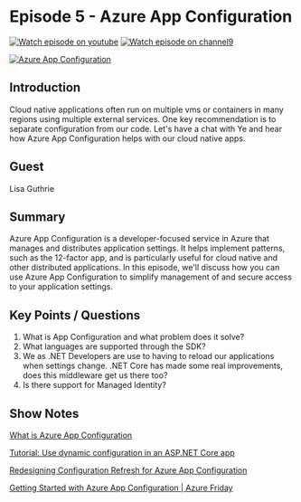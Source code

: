 # Episode 5 - Azure App Configuration

[![Watch episode on youtube](https://img.shields.io/badge/watcch%20episode%20on-YOUTUBE-red)](https://youtu.be/DJqmA5PcfzE)
[![Watch episode on channel9](https://img.shields.io/badge/watcch%20episode%20on-CH9-orange)](https://channel9.msdn.com/Shows/The-Cloud-Native-Show/Azure-App-Configuration?WT.mc_id=cloudnativeshow-ch9-shboyer)

[![Azure App Configuration](http://img.youtube.com/vi/DJqmA5PcfzE/0.jpg)](http://www.youtube.com/watch?v=DJqmA5PcfzE "Azure App Configuration")

## Introduction

Cloud native applications often run on multiple vms or containers in many regions using multiple external services. One key recommendation is to separate configuration from our code. Let's have a chat with Ye and hear how Azure App Configuration helps with our cloud native apps.

## Guest

Lisa Guthrie

## Summary

Azure App Configuration is a developer-focused service in Azure that manages and distributes application settings. It helps implement patterns, such as the 12-factor app, and is particularly useful for cloud native and other distributed applications. In this episode, we'll discuss how you can use Azure App Configuration to simplify management of and secure access to your application settings.

## Key Points / Questions

1. What is App Configuration and what problem does it solve?
2. What languages are supported through the SDK?
3. We as .NET Developers are use to having to reload our applications when settings change. .NET Core has made some real improvements, does this middleware get us there too?
4. Is there support for Managed Identity?

## Show Notes

[What is Azure App Configuration](https://docs.microsoft.com/en-us/azure/azure-app-configuration/overview?WT.mc_id=cloudnative-ch9-shboyer)

[Tutorial: Use dynamic configuration in an ASP.NET Core app](https://docs.microsoft.com/azure/azure-app-configuration/enable-dynamic-configuration-aspnet-core?WT.mc_id=cloudnative-github-shboyer)

[Redesigning Configuration Refresh for Azure App Configuration](https://devblogs.microsoft.com/aspnet/redesigning-configuration-refresh-for-azure-app-configuration?WT.mc_id=cloudnative-github-shboyer)

[Getting Started with Azure App Configuration | Azure Friday](https://www.youtube.com/watch?v=EIvuLLAMLZg)
